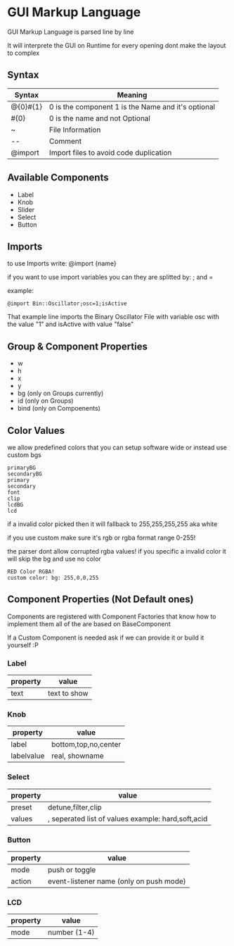 # GUI Markup Language

GUI Markup Language is parsed line by line

It will interprete the GUI on Runtime for every opening dont make the layout to complex

## Syntax

| Syntax    | Meaning |
|-----------|---------|
| @{0}#{1}  | 0 is the component 1 is the Name and it's optional |
| #{0}      | 0 is the name and not Optional |
| ~         | File Information |
| --        | Comment
| @import   | Import files to avoid code duplication

## Available Components

- Label
- Knob
- Slider
- Select
- Button

## Imports

to use Imports write: @import {name}

if you want to use import variables you can they are splitted by: ; and =

example:
```
@import Bin::Oscillator;osc=1;isActive
```
That example line imports the Binary Oscillator File with variable osc with the value "1" and isActive with value "false"

## Group & Component Properties
- w
- h
- x
- y
- bg (only on Groups currently)
- id (only on Groups)
- bind (only on Compoenents)

## Color Values

we allow predefined colors that you can setup software wide or instead use custom bgs

```
primaryBG
secondaryBG
primary
secondary
font
clip
lcdBG
lcd
```

if a invalid color picked then it will fallback to 255,255,255,255 aka white

if you use custom make sure it's rgb or rgba format range 0-255!

the parser dont allow corrupted rgba values! if you specific a invalid color it will skip the bg and use no color

```
RED Color RGBA!
custom color: bg: 255,0,0,255
```

## Component Properties (Not Default ones)

Components are registered with Component Factories that know how to implement them all of the are based on BaseComponent

If a Custom Component is needed ask if we can provide it or build it yourself :P

### Label

| property | value |
|----------|-------|
| text | text to show |

### Knob

| property | value |
|----------|-------|
| label | bottom,top,no,center |
| labelvalue | real, showname |

### Select

| property | value |
|----------|-------|
| preset | detune,filter,clip |
| values | , seperated list of values example: hard,soft,acid |


### Button
| property | value |
|----------|-------|
| mode | push or toggle |
| action | event-listener name (only on push mode) |

### LCD
| property | value |
|----------|-------|
| mode | number (1-4) |
